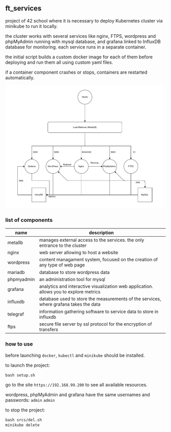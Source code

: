 ## ft_services

project of 42 school where it is necessary to deploy
Kubernetes cluster via minikube to run it locally.

the cluster works with several services like nginx, FTPS, wordpress and phpMyAdmin running with mysql database, and grafana linked to InfluxDB database for monitoring. each service runs in a separate container.

the initial script builds a custom docker image for each of them before deploying and run them all using custom yaml files.

if a container component crashes or stops, containers are restarted automatically.

![](services.png)

### list of components
| name | description |
| ------------ | ------------ |
| metallb | manages external access to the services. the only entrance to the cluster |
| nginx | web server allowing to host a website |
| wordpress | content managament system, focused on the creation of any type of web page |
| mariadb | database to store wordpress data |
| phpmyadmin | an administration tool for mysql |
| grafana | analytics and interactive visualization web application. allows you to explore metrics |
| influxdb | database used to store the measurements of the services, where grafana takes the data |
| telegraf | information gathering software to service data to store in influxdb |
| ftps | secure file server by ssl protocol for the encryption of transfers |

### how to use
before launching `docker`, `kubectl` and `minikube` should be installed.

to launch the project:
```
bash setup.sh
```
go to the site `https://192.168.99.200` to see all available resources.

wordpress, phpMyAdmin and grafana have the same usernames and passwords: `admin` `admin`

to stop the project:
```
bash srcs/del.sh
minikube delete
```
